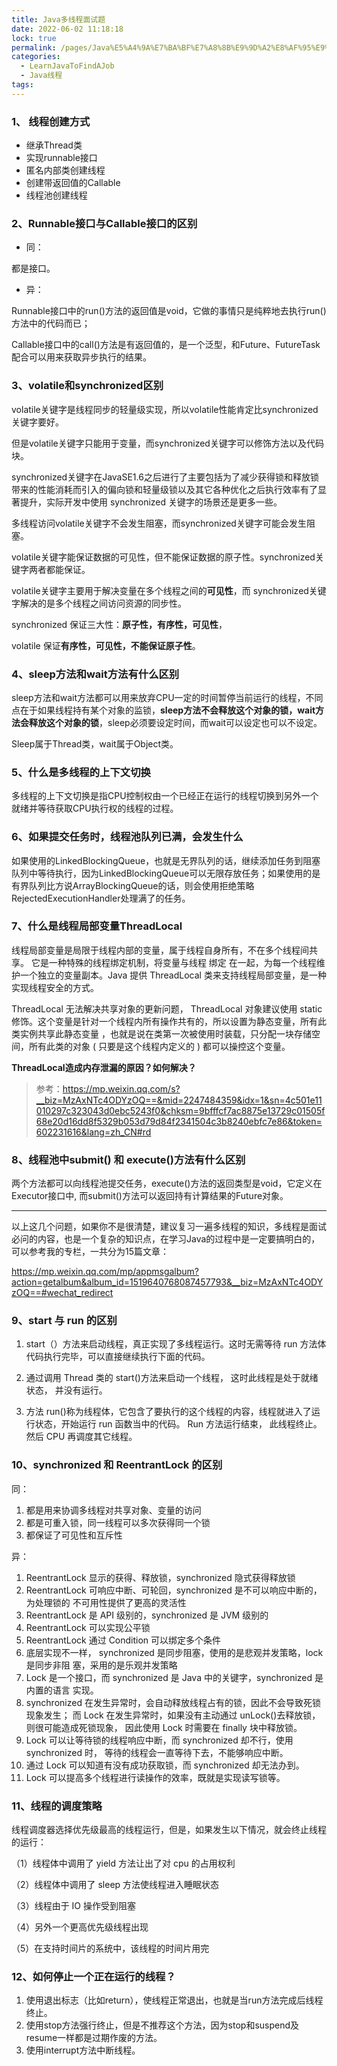 ```yaml
---
title: Java多线程面试题
date: 2022-06-02 11:18:18
lock: true
permalink: /pages/Java%E5%A4%9A%E7%BA%BF%E7%A8%8B%E9%9D%A2%E8%AF%95%E9%A2%98
categories:
  - LearnJavaToFindAJob
  - Java线程
tags:
---
```

### 1、 线程创建方式

- 继承Thread类
- 实现runnable接口
- 匿名内部类创建线程
- 创建带返回值的Callable
- 线程池创建线程



### 2、Runnable接口与Callable接口的区别

- 同：

都是接口。

- 异：

Runnable接口中的run()方法的返回值是void，它做的事情只是纯粹地去执行run()方法中的代码而已；

Callable接口中的call()方法是有返回值的，是一个泛型，和Future、FutureTask配合可以用来获取异步执行的结果。



### 3、volatile和synchronized区别

volatile关键字是线程同步的轻量级实现，所以volatile性能肯定比synchronized关键字要好。

但是volatile关键字只能用于变量，而synchronized关键字可以修饰方法以及代码块。

synchronized关键字在JavaSE1.6之后进行了主要包括为了减少获得锁和释放锁带来的性能消耗而引入的偏向锁和轻量级锁以及其它各种优化之后执行效率有了显著提升，实际开发中使用 synchronized 关键字的场景还是更多一些。

多线程访问volatile关键字不会发生阻塞，而synchronized关键字可能会发生阻塞。

volatile关键字能保证数据的可见性，但不能保证数据的原子性。synchronized关键字两者都能保证。

volatile关键字主要用于解决变量在多个线程之间的**可见性**，而 synchronized关键字解决的是多个线程之间访问资源的同步性。

synchronized 保证三大性：**原子性，有序性，可见性**，

volatile 保证**有序性，可见性，不能保证原子性**。



### 4、sleep方法和wait方法有什么区别

sleep方法和wait方法都可以用来放弃CPU一定的时间暂停当前运行的线程，不同点在于如果线程持有某个对象的监锁，**sleep方法不会释放这个对象的锁，wait方法会释放这个对象的锁**，sleep必须要设定时间，而wait可以设定也可以不设定。

Sleep属于Thread类，wait属于Object类。



### 5、什么是多线程的上下文切换

多线程的上下文切换是指CPU控制权由一个已经正在运行的线程切换到另外一个就绪并等待获取CPU执行权的线程的过程。



### 6、如果提交任务时，线程池队列已满，会发生什么

如果使用的LinkedBlockingQueue，也就是无界队列的话，继续添加任务到阻塞队列中等待执行，因为LinkedBlockingQueue可以无限存放任务；如果使用的是有界队列比方说ArrayBlockingQueue的话，则会使用拒绝策略RejectedExecutionHandler处理满了的任务。



### 7、什么是线程局部变量ThreadLocal

线程局部变量是局限于线程内部的变量，属于线程自身所有，不在多个线程间共享。 它是一种特殊的线程绑定机制，将变量与线程 绑定 在一起，为每一个线程维护一个独立的变量副本。Java 提供 ThreadLocal 类来支持线程局部变量，是一种实现线程安全的方式。

ThreadLocal 无法解决共享对象的更新问题， ThreadLocal 对象建议使用 static修饰。这个变量是针对一个线程内所有操作共有的，所以设置为静态变量，所有此类实例共享此静态变量 ，也就是说在类第一次被使用时装载，只分配一块存储空间，所有此类的对象 ( 只要是这个线程内定义的 ) 都可以操控这个变量。

**ThreadLocal造成内存泄漏的原因？如何解决？**

> 参考：https://mp.weixin.qq.com/s?__biz=MzAxNTc4ODYzOQ==&mid=2247484359&idx=1&sn=4c501e11010297c323043d0ebc5243f0&chksm=9bfffcf7ac8875e13729c01505f68e20d16dd8f5329b053d79d84f2341504c3b8240ebfc7e86&token=602231616&lang=zh_CN#rd



### 8、线程池中submit() 和 execute()方法有什么区别

两个方法都可以向线程池提交任务，execute()方法的返回类型是void，它定义在Executor接口中, 而submit()方法可以返回持有计算结果的Future对象。



---

以上这几个问题，如果你不是很清楚，建议复习一遍多线程的知识，多线程是面试必问的内容，也是一个复杂的知识点，在学习Java的过程中是一定要搞明白的，可以参考我的专栏，一共分为15篇文章：

https://mp.weixin.qq.com/mp/appmsgalbum?action=getalbum&album_id=1519640768087457793&__biz=MzAxNTc4ODYzOQ==#wechat_redirect



### 9、start 与 run 的区别

1. start（）方法来启动线程，真正实现了多线程运行。这时无需等待 run 方法体代码执行完毕，可以直接继续执行下面的代码。

2. 通过调用 Thread 类的 start()方法来启动一个线程， 这时此线程是处于就绪状态， 并没有运行。

3. 方法 run()称为线程体，它包含了要执行的这个线程的内容，线程就进入了运行状态，开始运行 run 函数当中的代码。 Run 方法运行结束， 此线程终止。然后 CPU 再调度其它线程。

   

###  10、synchronized 和   ReentrantLock 的区别

同：

1.  都是用来协调多线程对共享对象、变量的访问
2.  都是可重入锁，同一线程可以多次获得同一个锁
3.  都保证了可见性和互斥性

异：

1.  ReentrantLock 显示的获得、释放锁，synchronized 隐式获得释放锁
2.  ReentrantLock 可响应中断、可轮回，synchronized 是不可以响应中断的，为处理锁的
不可用性提供了更高的灵活性
3.  ReentrantLock 是 API 级别的，synchronized 是 JVM 级别的
4.  ReentrantLock 可以实现公平锁
5.  ReentrantLock 通过 Condition 可以绑定多个条件
6.  底层实现不一样， synchronized 是同步阻塞，使用的是悲观并发策略，lock 是同步非阻
塞，采用的是乐观并发策略
7.  Lock 是一个接口，而 synchronized 是 Java 中的关键字，synchronized 是内置的语言
实现。
8.  synchronized 在发生异常时，会自动释放线程占有的锁，因此不会导致死锁现象发生；
而 Lock 在发生异常时，如果没有主动通过 unLock()去释放锁，则很可能造成死锁现象，
因此使用 Lock 时需要在 finally 块中释放锁。
9.  Lock 可以让等待锁的线程响应中断，而 synchronized 却不行，使用 synchronized 时，
等待的线程会一直等待下去，不能够响应中断。
10. 通过 Lock 可以知道有没有成功获取锁，而 synchronized 却无法办到。
11. Lock 可以提高多个线程进行读操作的效率，既就是实现读写锁等。



### 11、线程的调度策略

线程调度器选择优先级最高的线程运行，但是，如果发生以下情况，就会终止线程的运行：

（1）线程体中调用了 yield 方法让出了对 cpu 的占用权利

（2）线程体中调用了 sleep 方法使线程进入睡眠状态

（3）线程由于 IO 操作受到阻塞

（4）另外一个更高优先级线程出现

（5）在支持时间片的系统中，该线程的时间片用完



### 12、如何停止一个正在运行的线程？

1. 使用退出标志（比如return），使线程正常退出，也就是当run方法完成后线程终止。
2. 使用stop方法强行终止，但是不推荐这个方法，因为stop和suspend及resume一样都是过期作废的方法。
3. 使用interrupt方法中断线程。



